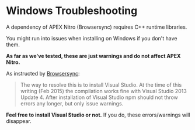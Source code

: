 # Windows Troubleshooting

A dependency of APEX Nitro (Browsersync) requires C++ runtime libraries.

You might run into issues when installing on Windows if you don't have them.

**As far as we've tested, these are just warnings and do not affect APEX Nitro.**

As instructed by [Browsersync](https://www.browsersync.io/docs/#windows-users):

> The way to resolve this is to install Visual Studio. At the time of this writing (Feb 2015) the compilation works fine with Visual Studio 2013 Update 4.
> After installation of Visual Studio npm should not throw errors any longer, but only issue warnings.

**Feel free to install Visual Studio or not.** If you do, these errors/warnings will disappear.
